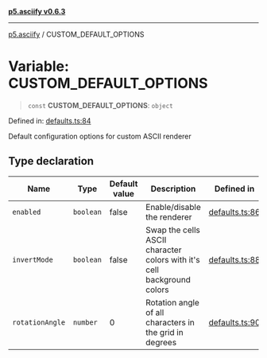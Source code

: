 [**p5.asciify v0.6.3**](../README.md)

***

[p5.asciify](../globals.md) / CUSTOM\_DEFAULT\_OPTIONS

# Variable: CUSTOM\_DEFAULT\_OPTIONS

> `const` **CUSTOM\_DEFAULT\_OPTIONS**: `object`

Defined in: [defaults.ts:84](https://github.com/humanbydefinition/p5-asciify/blob/8597320ec5175865c8be3913f712407a19fe08c4/src/lib/defaults.ts#L84)

Default configuration options for custom ASCII renderer

## Type declaration

| Name | Type | Default value | Description | Defined in |
| ------ | ------ | ------ | ------ | ------ |
| <a id="enabled"></a> `enabled` | `boolean` | false | Enable/disable the renderer | [defaults.ts:86](https://github.com/humanbydefinition/p5-asciify/blob/8597320ec5175865c8be3913f712407a19fe08c4/src/lib/defaults.ts#L86) |
| <a id="invertmode"></a> `invertMode` | `boolean` | false | Swap the cells ASCII character colors with it's cell background colors | [defaults.ts:88](https://github.com/humanbydefinition/p5-asciify/blob/8597320ec5175865c8be3913f712407a19fe08c4/src/lib/defaults.ts#L88) |
| <a id="rotationangle"></a> `rotationAngle` | `number` | 0 | Rotation angle of all characters in the grid in degrees | [defaults.ts:90](https://github.com/humanbydefinition/p5-asciify/blob/8597320ec5175865c8be3913f712407a19fe08c4/src/lib/defaults.ts#L90) |
